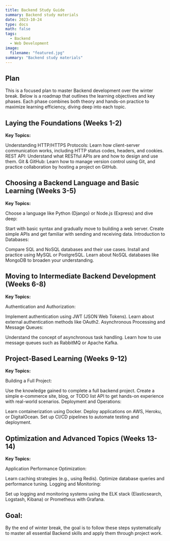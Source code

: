```yaml
---
title: Backend Study Guide
summary: Backend study materials
date: 2023-10-24
type: docs
math: false
tags:
  - Backend
  - Web Development
image:
  filename: "featured.jpg"
summary: "Backend study materials"
---
```


## Plan

This is a focused plan to master Backend development over the winter break. Below is a roadmap that outlines the learning objectives and key phases. Each phase combines both theory and hands-on practice to maximize learning efficiency, diving deep into each topic.

## Laying the Foundations (Weeks 1-2)

**Key Topics:**

Understanding HTTP/HTTPS Protocols: Learn how client-server communication works, including HTTP status codes, headers, and cookies.
REST API: Understand what RESTful APIs are and how to design and use them.
Git & GitHub: Learn how to manage version control using Git, and practice collaboration by hosting a project on GitHub.

## Choosing a Backend Language and Basic Learning (Weeks 3-5)

**Key Topics:**

Choose a language like Python (Django) or Node.js (Express) and dive deep:

Start with basic syntax and gradually move to building a web server.
Create simple APIs and get familiar with sending and receiving data.
Introduction to Databases:

Compare SQL and NoSQL databases and their use cases.
Install and practice using MySQL or PostgreSQL.
Learn about NoSQL databases like MongoDB to broaden your understanding.

## Moving to Intermediate Backend Development (Weeks 6-8)

**Key Topics:**

Authentication and Authorization:

Implement authentication using JWT (JSON Web Tokens).
Learn about external authentication methods like OAuth2.
Asynchronous Processing and Message Queues:

Understand the concept of asynchronous task handling.
Learn how to use message queues such as RabbitMQ or Apache Kafka.

## Project-Based Learning (Weeks 9-12)

**Key Topics:**

Building a Full Project:

Use the knowledge gained to complete a full backend project.
Create a simple e-commerce site, blog, or TODO list API to get hands-on experience with real-world scenarios.
Deployment and Operations:

Learn containerization using Docker.
Deploy applications on AWS, Heroku, or DigitalOcean.
Set up CI/CD pipelines to automate testing and deployment.

## Optimization and Advanced Topics (Weeks 13-14)

**Key Topics:**

Application Performance Optimization:

Learn caching strategies (e.g., using Redis).
Optimize database queries and performance tuning.
Logging and Monitoring:

Set up logging and monitoring systems using the ELK stack (Elasticsearch, Logstash, Kibana) or Prometheus with Grafana.

## Goal:

By the end of winter break, the goal is to follow these steps systematically to master all essential Backend skills and apply them through project work.

